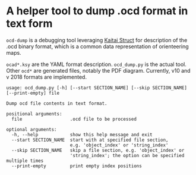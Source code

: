 # A helper tool to dump .ocd format in text form

`ocd-dump` is a debugging tool leveraging [Kaitai
Struct](https://github.com/kaitai-io/kaitai_struct) for description of the .ocd
binary format, which is a common data representation of orienteering
maps.

`ocad*.ksy` are the YAML format description. `ocd_dump.py` is the
actual tool. Other `ocd*` are generated files, notably the PDF diagram.
Currently, v10 and v 2018 formats are implemented.

```
usage: ocd_dump.py [-h] [--start SECTION_NAME] [--skip SECTION_NAME] [--print-empty] file

Dump ocd file contents in text format.

positional arguments:
  file                  .ocd file to be processed

optional arguments:
  -h, --help            show this help message and exit
  --start SECTION_NAME  start with at specified file section,
                        e.g. 'object_index' or 'string_index'
  --skip SECTION_NAME   skip a file section, e.g. 'object_index' or
                        'string_index'; the option can be specified multiple times
  --print-empty         print empty index positions
```

